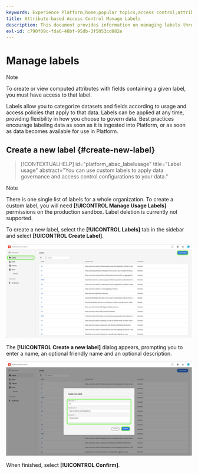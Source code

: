 ```yaml
---
keywords: Experience Platform;home;popular topics;access control;attribute-based access control;ABAC
title: Attribute-based Access Control Manage Labels
description: This document provides information on managing labels through the Permissions interface in Adobe Experience Cloud
exl-id: c790f09c-fda6-48bf-95db-3f5053cd882e
---
```

# Manage labels

>[!NOTE]
>
>To create or view computed attributes with fields containing a given label, you must have access to that label.

Labels allow you to categorize datasets and fields according to usage and access policies that apply to that data. Labels can be applied at any time, providing flexibility in how you choose to govern data. Best practices encourage labeling data as soon as it is ingested into Platform, or as soon as data becomes available for use in Platform.

## Create a new label {#create-new-label}

>[!CONTEXTUALHELP]
>id="platform_abac_labelusage"
>title="Label usage"
>abstract="You can use custom labels to apply data governance and access control configurations to your data."

>[!NOTE]
>
>There is one single list of labels for a whole organization. To create a custom label, you will need **[!UICONTROL Manage Usage Labels]** permissions on the production sandbox. Label deletion is currently not supported.

To create a new label, select the **[!UICONTROL Labels]** tab in the sidebar and select **[!UICONTROL Create Label]**.

![flac-new-label](../../images/flac-ui/create-label.png)

The **[!UICONTROL Create a new label]** dialog appears, prompting you to enter a name, an optional friendly name and an optional description.

![new-label-info](../../images/flac-ui/new-label-info.png)

When finished, select **[!UICONTROL Confirm]**.
